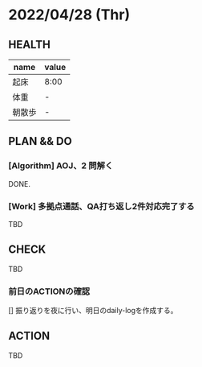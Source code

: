 # 2022/04/28 (Thr)

## HEALTH

| name   | value |
| ------ | ----- |
| 起床   | 8:00 |
| 体重　| - |
| 朝散歩 | -  |

## PLAN && DO

### [Algorithm] AOJ、2 問解く

DONE.

### [Work] 多拠点通話、QA打ち返し2件対応完了する

TBD

## CHECK

TBD


### 前日のACTIONの確認

[] 振り返りを夜に行い、明日のdaily-logを作成する。

## ACTION

TBD

